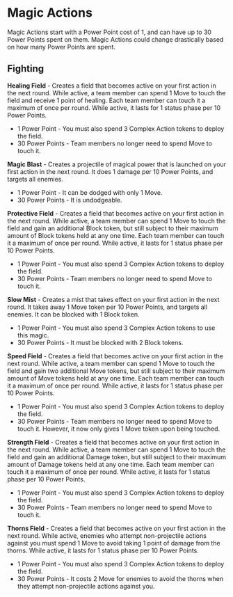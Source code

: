 # Magic Actions

Magic Actions start with a Power Point cost of 1, and can have up to 30 Power Points spent on them. Magic Actions could change drastically based on how many Power Points are spent.

## Fighting

**Healing Field** - Creates a field that becomes active on your first action in the next round. While active, a team member can spend 1 Move to touch the field and receive 1 point of healing. Each team member can touch it a maximum of once per round. While active, it lasts for 1 status phase per 10 Power Points.

- 1 Power Point - You must also spend 3 Complex Action tokens to deploy the field.
- 30 Power Points - Team members no longer need to spend Move to touch it.

**Magic Blast** - Creates a projectile of magical power that is launched on your first action in the next round. It does 1 damage per 10 Power Points, and targets all enemies.

- 1 Power Point - It can be dodged with only 1 Move.
- 30 Power Points - It is undodgeable.

**Protective Field** - Creates a field that becomes active on your first action in the next round. While active, a team member can spend 1 Move to touch the field and gain an additional Block token, but still subject to their maximum amount of Block tokens held at any one time. Each team member can touch it a maximum of once per round. While active, it lasts for 1 status phase per 10 Power Points.

- 1 Power Point - You must also spend 3 Complex Action tokens to deploy the field.
- 30 Power Points - Team members no longer need to spend Move to touch it.

**Slow Mist** - Creates a mist that takes effect on your first action in the next round. It takes away 1 Move token per 10 Power Points, and targets all enemies. It can be blocked with 1 Block token.

- 1 Power Point - You must also spend 3 Complex Action tokens to use this magic.
- 30 Power Points - It must be blocked with 2 Block tokens.

**Speed Field** - Creates a field that becomes active on your first action in the next round. While active, a team member can spend 1 Move to touch the field and gain two additional Move tokens, but still subject to their maximum amount of Move tokens held at any one time. Each team member can touch it a maximum of once per round. While active, it lasts for 1 status phase per 10 Power Points.

- 1 Power Point - You must also spend 3 Complex Action tokens to deploy the field.
- 30 Power Points - Team members no longer need to spend Move to touch it. However, it now only gives 1 Move token upon being touched.

**Strength Field** - Creates a field that becomes active on your first action in the next round. While active, a team member can spend 1 Move to touch the field and gain an additional Damage token, but still subject to their maximum amount of Damage tokens held at any one time. Each team member can touch it a maximum of once per round. While active, it lasts for 1 status phase per 10 Power Points.

- 1 Power Point - You must also spend 3 Complex Action tokens to deploy the field.
- 30 Power Points - Team members no longer need to spend Move to touch it.

**Thorns Field** - Creates a field that becomes active on your first action in the next round. While active, enemies who attempt non-projectile actions against you must spend 1 Move to avoid taking 1 point of damage from the thorns. While active, it lasts for 1 status phase per 10 Power Points.

- 1 Power Point - You must also spend 3 Complex Action tokens to deploy the field.
- 30 Power Points - It costs 2 Move for enemies to avoid the thorns when they attempt non-projectile actions against you.
